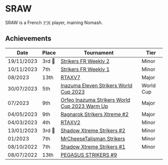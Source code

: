 # SRAW

SRAW is a French :fr: player, maining Nomash.

## Achievements

|Date|Place|Tournament|Tier|
|-|-|-|-|
| 19/11/2023 |3rd :3rd_place_medal:| [Strikers FR Weekly 2](../../tournaments/weeklies/weekly2.md) | Minor |
| 10/11/2023 | 7th | [Strikers FR Weekly 1](../../tournaments/weeklies/weekly1.md) | Minor |
| 08/2023 | 13th | [RTAXV7](../../tournaments/rtaxv/rtaxv7.md) | Major |
| 30/07/2023 | 5th | [Inazuma Eleven Strikers World Cup 2023](../../tournaments/worldcup23.md) | World Cup |
| 07/2023 | 9th | [Orfeo Inazuma Strikers World Cup 2023 Warm Up](../../tournaments/misc/orfeowc.md) | Major |
| 04/05/2023 | 9th | [Ragnarok Strikers Xtreme #2](../../tournaments/ragna/ragnax4.md) | Major |
| 04/03/2023 | 4th | [RTAXV2](../../tournaments/rtaxv/rtaxv2.md) | Minor |
| 13/01/2023 |3rd :3rd_place_medal: | [Shadow Xtreme Strikers #2](../../tournaments/shadow/shadow2.md) | Minor |
| 01/2023 | 7th | [MrCheeseTalisman Strikers](../../tournaments/misc/cheese1.md) | Minor |
| 08/10/2022 | 7th | [Shadow Xtreme Strikers #1](../../tournaments/shadow/shadow1.md) | Minor |
| 08/07/2022 | 13th | [PEGASUS STRIKERS #9](../../tournaments/pegasus/pegasus9.md) | | Major |